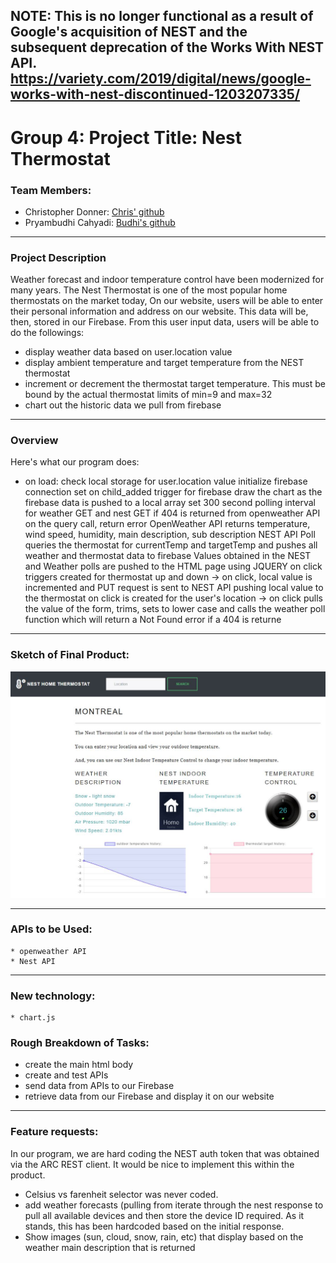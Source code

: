 ## NOTE: This is no longer functional as a result of Google's acquisition of NEST and the subsequent deprecation of the Works With NEST API. https://variety.com/2019/digital/news/google-works-with-nest-discontinued-1203207335/

# Group 4: Project Title: Nest Thermostat

### Team Members:
- Christopher Donner: [Chris' github](https://github.com/tiger2877)
- Pryambudhi Cahyadi: [Budhi's github](https://github.com/christopherdonner/)

- - -

### Project Description
Weather forecast and indoor temperature control have been modernized for many years.
The Nest Thermostat is one of the most popular home thermostats on the market today, 
On our website, users will be able to enter their personal information and address on our website.
This data will be, then, stored in our Firebase.
From this user input data, users will be able to do the followings:
* display weather data based on user.location value
* display ambient temperature and target temperature from the NEST thermostat
* increment or decrement the thermostat target temperature. This must be bound by the actual thermostat limits of min=9 and max=32
* chart out the historic data we pull from firebase

- - -

### Overview
Here's what our program does:
* on load:
check local storage for user.location value
initialize firebase connection
set on child_added trigger for firebase
draw the chart as the firebase data is pushed to a local array
set 300 second polling interval for weather GET and nest GET
if 404 is returned from openweather API on the query call, return error
OpenWeather API returns temperature, wind speed, humidity, main description, sub description
NEST API Poll queries the thermostat for currentTemp and targetTemp and pushes all weather and thermostat data to firebase
Values obtained in the NEST and Weather polls are pushed to the HTML page using JQUERY
on click triggers created for thermostat up and down -> on click, local value is incremented and PUT request is sent to NEST API pushing local value to the thermostat
on click is created for the user's location -> on click pulls the value of the form, trims, sets to lower case and calls the weather poll function which will return a Not Found error if a 404 is returne

- - -

### Sketch of Final Product: 
![Nest Thermostat Project](https://github.com/christopherdonner/ThermostatApp/blob/master/assets/images/snapshot.JPG)

- - -

### APIs to be Used:
    * openweather API
    * Nest API
    
 - - -  
 ### New technology:
    * chart.js
    
### Rough Breakdown of Tasks:
* create the main html body
* create and test APIs
* send data from APIs to our Firebase
* retrieve data from our Firebase and display it on our website

- - -

### Feature requests:

In our program, we are hard coding the NEST auth token that was obtained via the ARC REST client. It would be nice to implement this within the product.
* Celsius vs farenheit selector was never coded.
* add weather forecasts (pulling from iterate through the nest response to pull all available devices and then store the device ID required. As it stands, this has been hardcoded based on the initial response.
* Show images (sun, cloud, snow, rain, etc) that display based on the weather main description that is returned
